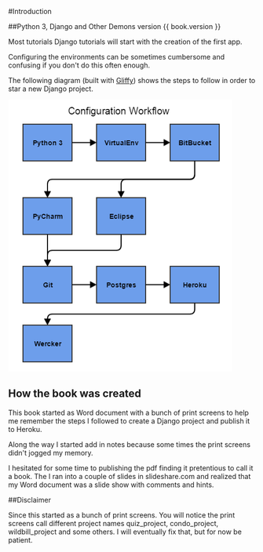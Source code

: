 #Introduction

##Python 3, Django and Other Demons version {{ book.version }}


Most tutorials Django tutorials will start with the creation of the first app.

Configuring the environments can be sometimes cumbersome and confusing if you don't do this often enough.

The following diagram (built with [Gliffy](https://www.gliffy.com/)) shows the steps to follow in order to 
star a new Django project.

![Book Workflow](./images/python3_pycharm.png "Book Workflow")

## How the book was created

This book started as  Word document with a bunch of print screens to help me remember the steps I followed to create a Django project and publish it to Heroku.

Along the way I started add in notes because some times the print screens didn't jogged my memory.

I hesitated for some time to publishing the pdf finding it pretentious to call it a book. The I ran into a couple of slides in slideshare.com and realized that my Word document was a slide show with comments and hints.

##Disclaimer

Since this started as a bunch of print screens. You will notice the print screens call different project names quiz_project, condo_project, wildbill_project and some others. I will eventually fix that, but for now be patient.